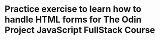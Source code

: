 # Practice exercise to learn how to handle HTML forms for The Odin Project JavaScript FullStack Course
